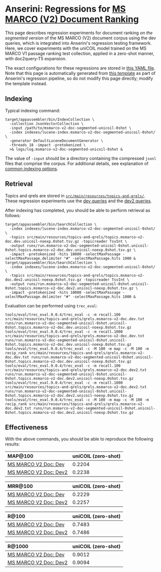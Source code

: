 # Anserini: Regressions for [MS MARCO (V2) Document Ranking](https://microsoft.github.io/msmarco/TREC-Deep-Learning.html)

This page describes regression experiments for document ranking _on the segmented version_ of the MS MARCO (V2) document corpus using the dev queries, which is integrated into Anserini's regression testing framework.
Here, we cover experiments with the uniCOIL model trained on the MS MARCO V1 passage ranking test collection, applied in a zero-shot manner, with doc2query-T5 expansion.

The exact configurations for these regressions are stored in [this YAML file](../src/main/resources/regression/msmarco-v2-doc-segmented-unicoil-0shot.yaml).
Note that this page is automatically generated from [this template](../src/main/resources/docgen/templates/msmarco-v2-doc-segmented-unicoil-0shot.template) as part of Anserini's regression pipeline, so do not modify this page directly; modify the template instead.

## Indexing

Typical indexing command:

```
target/appassembler/bin/IndexCollection \
  -collection JsonVectorCollection \
  -input /path/to/msmarco-v2-doc-segmented-unicoil-0shot \
  -index indexes/lucene-index.msmarco-v2-doc-segmented-unicoil-0shot/ \
  -generator DefaultLuceneDocumentGenerator \
  -threads 18 -impact -pretokenized \
  >& logs/log.msmarco-v2-doc-segmented-unicoil-0shot &
```

The value of `-input` should be a directory containing the compressed `jsonl` files that comprise the corpus.
For additional details, see explanation of [common indexing options](common-indexing-options.md).

## Retrieval

Topics and qrels are stored in [`src/main/resources/topics-and-qrels/`](../src/main/resources/topics-and-qrels/).
These regression experiments use the [dev queries](../src/main/resources/topics-and-qrels/topics.msmarco-v2-doc.dev.txt) and the [dev2 queries](../src/main/resources/topics-and-qrels/topics.msmarco-v2-doc.dev2.txt).

After indexing has completed, you should be able to perform retrieval as follows:

```
target/appassembler/bin/SearchCollection \
  -index indexes/lucene-index.msmarco-v2-doc-segmented-unicoil-0shot/ \
  -topics src/main/resources/topics-and-qrels/topics.msmarco-v2-doc.dev.unicoil-noexp.0shot.tsv.gz -topicreader TsvInt \
  -output runs/run.msmarco-v2-doc-segmented-unicoil-0shot.unicoil-0shot.topics.msmarco-v2-doc.dev.unicoil-noexp.0shot.tsv.gz \
  -impact -pretokenized -hits 10000 -selectMaxPassage -selectMaxPassage.delimiter "#" -selectMaxPassage.hits 1000 &
target/appassembler/bin/SearchCollection \
  -index indexes/lucene-index.msmarco-v2-doc-segmented-unicoil-0shot/ \
  -topics src/main/resources/topics-and-qrels/topics.msmarco-v2-doc.dev2.unicoil-noexp.0shot.tsv.gz -topicreader TsvInt \
  -output runs/run.msmarco-v2-doc-segmented-unicoil-0shot.unicoil-0shot.topics.msmarco-v2-doc.dev2.unicoil-noexp.0shot.tsv.gz \
  -impact -pretokenized -hits 10000 -selectMaxPassage -selectMaxPassage.delimiter "#" -selectMaxPassage.hits 1000 &
```

Evaluation can be performed using `trec_eval`:

```
tools/eval/trec_eval.9.0.4/trec_eval -c -m recall.100 src/main/resources/topics-and-qrels/qrels.msmarco-v2-doc.dev.txt runs/run.msmarco-v2-doc-segmented-unicoil-0shot.unicoil-0shot.topics.msmarco-v2-doc.dev.unicoil-noexp.0shot.tsv.gz
tools/eval/trec_eval.9.0.4/trec_eval -c -m recall.1000 src/main/resources/topics-and-qrels/qrels.msmarco-v2-doc.dev.txt runs/run.msmarco-v2-doc-segmented-unicoil-0shot.unicoil-0shot.topics.msmarco-v2-doc.dev.unicoil-noexp.0shot.tsv.gz
tools/eval/trec_eval.9.0.4/trec_eval -c -M 100 -m map -c -M 100 -m recip_rank src/main/resources/topics-and-qrels/qrels.msmarco-v2-doc.dev.txt runs/run.msmarco-v2-doc-segmented-unicoil-0shot.unicoil-0shot.topics.msmarco-v2-doc.dev.unicoil-noexp.0shot.tsv.gz
tools/eval/trec_eval.9.0.4/trec_eval -c -m recall.100 src/main/resources/topics-and-qrels/qrels.msmarco-v2-doc.dev2.txt runs/run.msmarco-v2-doc-segmented-unicoil-0shot.unicoil-0shot.topics.msmarco-v2-doc.dev2.unicoil-noexp.0shot.tsv.gz
tools/eval/trec_eval.9.0.4/trec_eval -c -m recall.1000 src/main/resources/topics-and-qrels/qrels.msmarco-v2-doc.dev2.txt runs/run.msmarco-v2-doc-segmented-unicoil-0shot.unicoil-0shot.topics.msmarco-v2-doc.dev2.unicoil-noexp.0shot.tsv.gz
tools/eval/trec_eval.9.0.4/trec_eval -c -M 100 -m map -c -M 100 -m recip_rank src/main/resources/topics-and-qrels/qrels.msmarco-v2-doc.dev2.txt runs/run.msmarco-v2-doc-segmented-unicoil-0shot.unicoil-0shot.topics.msmarco-v2-doc.dev2.unicoil-noexp.0shot.tsv.gz
```

## Effectiveness

With the above commands, you should be able to reproduce the following results:

MAP@100                                 | uniCOIL (zero-shot)|
:---------------------------------------|-----------|
[MS MARCO V2 Doc: Dev](https://microsoft.github.io/msmarco/TREC-Deep-Learning.html)| 0.2204    |
[MS MARCO V2 Doc: Dev2](https://microsoft.github.io/msmarco/TREC-Deep-Learning.html)| 0.2238    |


MRR@100                                 | uniCOIL (zero-shot)|
:---------------------------------------|-----------|
[MS MARCO V2 Doc: Dev](https://microsoft.github.io/msmarco/TREC-Deep-Learning.html)| 0.2229    |
[MS MARCO V2 Doc: Dev2](https://microsoft.github.io/msmarco/TREC-Deep-Learning.html)| 0.2257    |


R@100                                   | uniCOIL (zero-shot)|
:---------------------------------------|-----------|
[MS MARCO V2 Doc: Dev](https://microsoft.github.io/msmarco/TREC-Deep-Learning.html)| 0.7483    |
[MS MARCO V2 Doc: Dev2](https://microsoft.github.io/msmarco/TREC-Deep-Learning.html)| 0.7486    |


R@1000                                  | uniCOIL (zero-shot)|
:---------------------------------------|-----------|
[MS MARCO V2 Doc: Dev](https://microsoft.github.io/msmarco/TREC-Deep-Learning.html)| 0.9012    |
[MS MARCO V2 Doc: Dev2](https://microsoft.github.io/msmarco/TREC-Deep-Learning.html)| 0.9094    |
